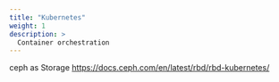 ```yaml
---
title: "Kubernetes"
weight: 1
description: >
  Container orchestration
---
```



ceph as Storage https://docs.ceph.com/en/latest/rbd/rbd-kubernetes/ 
